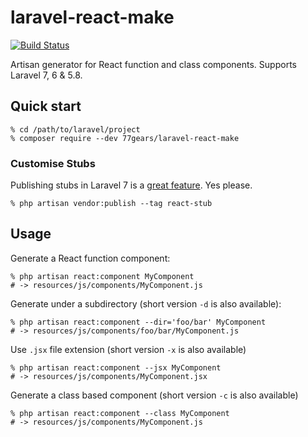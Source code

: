 # laravel-react-make
[![Build Status](https://travis-ci.com/77gears/laravel-react-make.svg?branch=master)](https://travis-ci.com/77gears/laravel-react-make)

Artisan generator for React function and class components. Supports Laravel 7, 6 &amp; 5.8.

## Quick start

```
% cd /path/to/laravel/project
% composer require --dev 77gears/laravel-react-make
```

### Customise Stubs

Publishing stubs in Laravel 7 is a [great feature](https://laravel.com/docs/7.x/artisan#stub-customization).
Yes please.

```
% php artisan vendor:publish --tag react-stub
```

## Usage

Generate a React function component:

```
% php artisan react:component MyComponent
# -> resources/js/components/MyComponent.js
```

Generate under a subdirectory (short version `-d` is also available):

```
% php artisan react:component --dir='foo/bar' MyComponent
# -> resources/js/components/foo/bar/MyComponent.js
```

Use `.jsx` file extension (short version `-x` is also available)

```
% php artisan react:component --jsx MyComponent
# -> resources/js/components/MyComponent.jsx
```

Generate a class based component (short version `-c` is also available)
```
% php artisan react:component --class MyComponent
# -> resources/js/components/MyComponent.js
```
